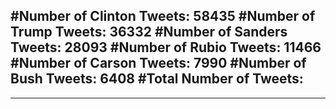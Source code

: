 #Number of Clinton Tweets: 58435
#Number of Trump Tweets: 36332
#Number of Sanders Tweets: 28093
#Number of Rubio Tweets: 11466
#Number of Carson Tweets: 7990
#Number of Bush Tweets: 6408
#Total Number of Tweets:  
---
---
